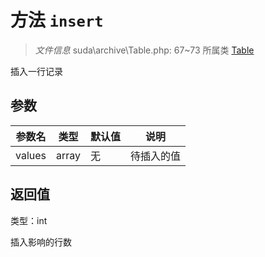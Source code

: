 # 方法 `insert`

> *文件信息* suda\archive\Table.php: 67~73
> 所属类 [Table](../Table.md)


插入一行记录

## 参数


| 参数名 | 类型 | 默认值 | 说明 |
|--------|-----|-------|-------|
| values |  array | 无 |  待插入的值 |



## 返回值

类型：int

 插入影响的行数

